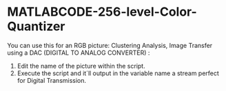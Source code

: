 # MATLABCODE-256-level-Color-Quantizer
You can use this for an RGB picture: Clustering Analysis, Image Transfer using a DAC (DIGITAL TO ANALOG CONVERTER)  : 
1. Edit the name of the picture within the script. 
2. Execute the script and it´ll output in the variable name a stream perfect for Digital Transmission.

